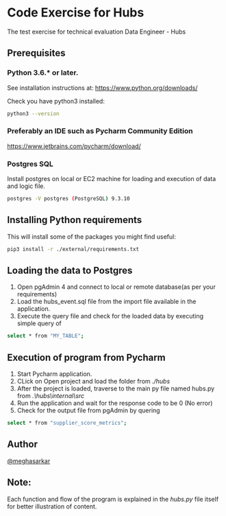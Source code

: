 
# Code Exercise for Hubs
The test exercise for technical evaluation
Data Engineer - Hubs





## Prerequisites
### Python 3.6.* or later.

See installation instructions at: https://www.python.org/downloads/

Check you have python3 installed:

```bash
python3 --version
```

### Preferably an IDE such as Pycharm Community Edition

https://www.jetbrains.com/pycharm/download/

### Postgres SQL 

Install postgres on local or EC2 machine for loading and execution of data and logic file.

```bash
postgres -V postgres (PostgreSQL) 9.3.10
```

## Installing Python requirements

This will install some of the packages you might find useful:

```bash
pip3 install -r ./external/requirements.txt
```

## Loading the data to Postgres

1. Open pgAdmin 4 and connect to local or remote database(as per your requirements)
2. Load the hubs_event.sql file from the import file available in the application.
3. Execute the query file and check for the loaded data by executing simple query of 
```bash
select * from "MY_TABLE";
```

## Execution of program from Pycharm
1. Start Pycharm application.
2. CLick on Open project and load the folder from *./hubs*
3. After the project is loaded, traverse to the main py file named hubs.py from *.\hubs\internal\src*
4. Run the application and wait for the response code to be 0 (No error)
5. Check for the output file from pgAdmin by quering
```bash
select * from "supplier_score_metrics";
```


## Author 

[@meghasarkar](https://www.linkedin.com/in/megha-sarkar-1c9/)



## Note:

Each function and flow of the program is explained in the *hubs.py* file itself for better illustration of content.

